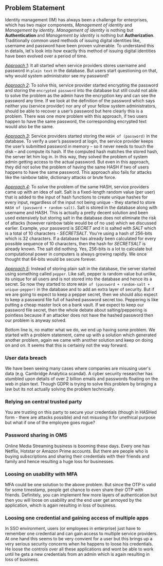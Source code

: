 ## Problem Statement

Identity management (IM) has always been a challenge for enterprises, which has two major components, *Management of identity* and *Management by identity*. *Management of identity* is nothing but **Authentication** and *Management by identity* is nothing but **Authorization**. Traditionally common used methods of issuing digital identities like, username and password have been proven vulnerable. To understand this in details, let's look into how exactly this method of issuing digital identities have been evolved over a period of time.

[*Approach 1*](#): It all started when service providers stores username and password in `plain text` in the database. But users start questioning on that, why would system administrator see my password? 

[*Approach 2*](#): To solve this, service provider started encrypting the password and storing the `encrypted password` into the database but still could not able to solve the problem as the admin have the encryption key and can see the password any time. If we look at the definition of the password which says neither you (service provider) nor any of your fellow system administrators, should be able to recover a user’s password but here clearly this is a problem. There was one more problem with this approach, if two users happen to have the same password, the corresponding encrypted text would also be the same. 

[*Approach 3*](#): Service providers started storing the `HASH of (password)` in the database. To verify a user’s password at login, the service provider keeps the user’s submitted password in memory – so it never needs to touch the disk – and compute its hash. If the computed hash matches the stored hash, the server let him log in. In this way, they solved the problem of system admin getting access to the actual password. But even in this approach, they did not solve the problem of having the same HASH if two of users happens to have the same password. This approach also fails for attacks like the rainbow table, dictionary attacks or brute force.

[*Approach 4*](#): To solve the problem of the same HASH, service providers came up with an idea of salt. Salt is a fixed-length random value (per user) that is added to the input of hash functions to create unique hashes for every input, regardless of the input not being unique - they started to store `HASH of (password + random-salt)`. Salt is stored in the database along with username and HASH. This is actually a pretty decent solution and been used extensively but storing salt in the database does not eliminate the risk of attacks (however rainbow table would be of no use) which we discussed earlier. Example, your password is *SECRET* and it is salted with *SALT* which is a total of 10 characters - *SECRETSALT*. You're using a hash of 256-bits which is 32 characters. If a database has already been calculated for every possible sequence of 10 characters, then the hash for *SECRETSALT* is already known. The salt did nothing. Yes, 256-bits is a lot to calculate but computational power in computers is always growing rapidly. We once thought that 64-bits would be secure forever. 

[*Approach 5*](#): Instead of storing plain salt in the database, the server started using something called `pepper`. Like salt, pepper is random value but unlike, its unique for all users and is not stored into the database and hence its a secret. So now they started to store `HASH of (password + random-salt + unique-pepper)` in the database and to add an extra layer of security. But if we are going to expect to keep a pepper secret, then we should also expect to keep a password file full of hashed password secret too. Peppering is like putting a cheap master lock on a bank vault. If we expect to keep our password file secret, then the whole debate about salting/peppering is pointless because if an attacker does not have the hashed password then our problem is anyway solved.

Bottom line is, no matter what we do, we end up having some problem. We started with a problem statement, came up with a solution which generated another problem, again we came with another solution and keep on doing on and on. It seems that this is certainly not the way forward. 

### User data breach

We have been seeing many cases where companies are misusing user's data (e.g. Cambridge Analytica scandal). A cyber security researcher has stumbled upon details of over 2 billion emails and passwords floating on the web in plain text. Though GDPR is trying to solve this problem by bringing a law but its not actually solving the problem technically.

### Relying on central trusted party

You are trusting on this party to secure your credentials (though in HASHed form - there are attacks possible) and not misusing it for unethical purpose but what if one of the employee goes rogue? 

### Password sharing in OMS

Online Media Streaming business is booming these days. Every one has Netflix, Hotstar or Amazon Prime accounts. But there are people who is buying subscriptions and sharing their credentials with their friends and family and hence resulting a huge loss for businesses.

### Loosing on usability with MFA

MFA could be one solution to the above problem. But since the OTP is valid for some timestamp, people get chance to even share their OTP with friends. Definitely, you can implement few more layers of authentication but then you will loose on usability and the end user get annoyed by the application, which is again resulting in loss of business.

### Loosing one credential and gaining access of multiple apps

In SSO environment, users (or employees in enterprise) just have to remember one credential and can gain access to multiple service providers. At one hand this seems to be very convient for a user but this brings up a very serious security concerns when he happens to loose his credentials. He loose the controls over all these applications and wont be able to work until he gets a new credentials from an admin which is again resulting in loss of business.